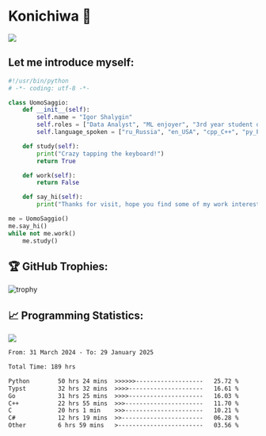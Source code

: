 # Konichiwa 👋
![](https://komarev.com/ghpvc/?username=IgorFandre&color=brightgreen)

## Let me introduce myself:
```py
#!/usr/bin/python
# -*- coding: utf-8 -*-

class UomoSaggio:
    def __init__(self):
        self.name = "Igor Shalygin"
        self.roles = ["Data Analyst", "ML enjoyer", "3rd year student of MIPT"]
        self.language_spoken = ["ru_Russia", "en_USA", "cpp_C++", "py_Python", "go_Golang"]

    def study(self):
        print("Crazy tapping the keyboard!")
        return True

    def work(self):
        return False

    def say_hi(self):
        print("Thanks for visit, hope you find some of my work interesting.")

me = UomoSaggio()
me.say_hi()
while not me.work()
    me.study()
```

## 🏆 GitHub Trophies:
![trophy](https://github-profile-trophy.vercel.app/?username=IgorFandre&title=MultiLanguage,Repositories,Commits,Experience,PullRequest,Reviews)

## 📈 Programming Statistics:

![](https://github-profile-summary-cards.vercel.app/api/cards/profile-details?username=IgorFandre&theme=solarized_dark)

<!--START_SECTION:waka-->

```txt
From: 31 March 2024 - To: 29 January 2025

Total Time: 189 hrs

Python        50 hrs 24 mins  >>>>>>-------------------   25.72 %
Typst         32 hrs 32 mins  >>>>---------------------   16.61 %
Go            31 hrs 25 mins  >>>>---------------------   16.03 %
C++           22 hrs 55 mins  >>>----------------------   11.70 %
C             20 hrs 1 min    >>>----------------------   10.21 %
C#            12 hrs 19 mins  >>-----------------------   06.28 %
Other         6 hrs 59 mins   >------------------------   03.56 %
```

<!--END_SECTION:waka-->
